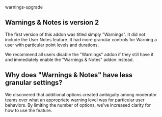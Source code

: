 warnings-upgrade

## Warnings & Notes is version 2

The first version of this addon was titled simply "Warnings". It did not include the User Notes feature. It had more granular controls for Warning a user with particular point levels and durations.

We recommend all users disable the "Warnings" addon if they still have it and immediately enable the "Warnings & Notes" addon instead.

## Why does "Warnings & Notes" have less granular settings?

We discovered that additional options created ambiguity among moderator teams over what an appropriate warning level was for particular user behaviors. By limiting the number of options, we've increased clarity for how to use the feature.